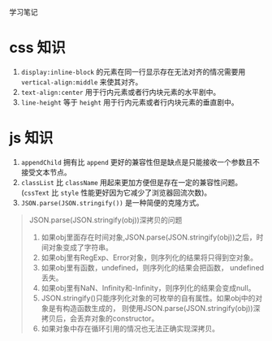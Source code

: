 学习笔记

# css 知识

1. `display:inline-block` 的元素在同一行显示存在无法对齐的情况需要用 `vertical-align:middle` 来使其对齐。
1. `text-align:center` 用于行内元素或者行内块元素的水平剧中。
1. `line-height` 等于 `height` 用于行内元素或者行内块元素的垂直剧中。

# js 知识

1. `appendChild` 拥有比 `append` 更好的兼容性但是缺点是只能接收一个参数且不接受文本节点。
1. `classList` 比 `className` 用起来更加方便但是存在一定的兼容性问题。(`cssText` 比 `style` 性能更好因为它减少了浏览器回流次数)。
1. `JSON.parse(JSON.stringify())` 是一种简便的克隆方式。

>   JSON.parse(JSON.stringify(obj))深拷贝的问题
>   1. 如果obj里面存在时间对象,JSON.parse(JSON.stringify(obj))之后，时间对象变成了字符串。
>   2. 如果obj里有RegExp、Error对象，则序列化的结果将只得到空对象。
>   3. 如果obj里有函数，undefined，则序列化的结果会把函数， undefined丢失。
>   4. 如果obj里有NaN、Infinity和-Infinity，则序列化的结果会变成null。
>   5. JSON.stringify()只能序列化对象的可枚举的自有属性。如果obj中的对象是有构造函数生成的， 则使用JSON.parse(JSON.stringify(obj))深拷贝后，会丢弃对象的constructor。
>   6. 如果对象中存在循环引用的情况也无法正确实现深拷贝。

